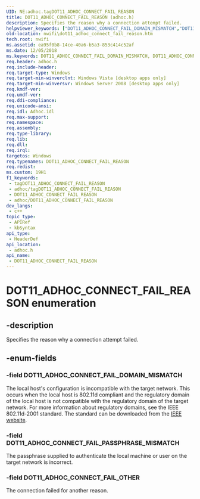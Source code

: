 ```yaml
---
UID: NE:adhoc.tagDOT11_ADHOC_CONNECT_FAIL_REASON
title: DOT11_ADHOC_CONNECT_FAIL_REASON (adhoc.h)
description: Specifies the reason why a connection attempt failed.
helpviewer_keywords: ["DOT11_ADHOC_CONNECT_FAIL_DOMAIN_MISMATCH","DOT11_ADHOC_CONNECT_FAIL_OTHER","DOT11_ADHOC_CONNECT_FAIL_PASSPHRASE_MISMATCH","DOT11_ADHOC_CONNECT_FAIL_REASON","DOT11_ADHOC_CONNECT_FAIL_REASON enumeration [NativeWIFI]","adhoc/DOT11_ADHOC_CONNECT_FAIL_DOMAIN_MISMATCH","adhoc/DOT11_ADHOC_CONNECT_FAIL_OTHER","adhoc/DOT11_ADHOC_CONNECT_FAIL_PASSPHRASE_MISMATCH","adhoc/DOT11_ADHOC_CONNECT_FAIL_REASON","nwifi.dot11_adhoc_connect_fail_reason"]
old-location: nwifi\dot11_adhoc_connect_fail_reason.htm
tech.root: nwifi
ms.assetid: ea95f0b8-14ce-40a6-b5a3-853c414c52af
ms.date: 12/05/2018
ms.keywords: DOT11_ADHOC_CONNECT_FAIL_DOMAIN_MISMATCH, DOT11_ADHOC_CONNECT_FAIL_OTHER, DOT11_ADHOC_CONNECT_FAIL_PASSPHRASE_MISMATCH, DOT11_ADHOC_CONNECT_FAIL_REASON, DOT11_ADHOC_CONNECT_FAIL_REASON enumeration [NativeWIFI], adhoc/DOT11_ADHOC_CONNECT_FAIL_DOMAIN_MISMATCH, adhoc/DOT11_ADHOC_CONNECT_FAIL_OTHER, adhoc/DOT11_ADHOC_CONNECT_FAIL_PASSPHRASE_MISMATCH, adhoc/DOT11_ADHOC_CONNECT_FAIL_REASON, nwifi.dot11_adhoc_connect_fail_reason
req.header: adhoc.h
req.include-header: 
req.target-type: Windows
req.target-min-winverclnt: Windows Vista [desktop apps only]
req.target-min-winversvr: Windows Server 2008 [desktop apps only]
req.kmdf-ver: 
req.umdf-ver: 
req.ddi-compliance: 
req.unicode-ansi: 
req.idl: Adhoc.idl
req.max-support: 
req.namespace: 
req.assembly: 
req.type-library: 
req.lib: 
req.dll: 
req.irql: 
targetos: Windows
req.typenames: DOT11_ADHOC_CONNECT_FAIL_REASON
req.redist: 
ms.custom: 19H1
f1_keywords:
 - tagDOT11_ADHOC_CONNECT_FAIL_REASON
 - adhoc/tagDOT11_ADHOC_CONNECT_FAIL_REASON
 - DOT11_ADHOC_CONNECT_FAIL_REASON
 - adhoc/DOT11_ADHOC_CONNECT_FAIL_REASON
dev_langs:
 - c++
topic_type:
 - APIRef
 - kbSyntax
api_type:
 - HeaderDef
api_location:
 - adhoc.h
api_name:
 - DOT11_ADHOC_CONNECT_FAIL_REASON
---
```


# DOT11_ADHOC_CONNECT_FAIL_REASON enumeration


## -description

Specifies the reason why a connection attempt failed.

## -enum-fields

### -field DOT11_ADHOC_CONNECT_FAIL_DOMAIN_MISMATCH

The local host's configuration is incompatible with the target network. This occurs when the local host is 802.11d compliant and the regulatory domain of the local host is not compatible with the regulatory domain of the target network. For more information about regulatory domains, see the IEEE 802.11d-2001 standard. The standard can be downloaded from the <a href="https://standards.ieee.org/standard">IEEE website</a>.

### -field DOT11_ADHOC_CONNECT_FAIL_PASSPHRASE_MISMATCH

The passphrase supplied to authenticate the local machine or user on the target network is incorrect.

### -field DOT11_ADHOC_CONNECT_FAIL_OTHER

The connection failed for another reason.

